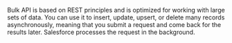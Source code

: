 Bulk API is based on REST principles and is optimized for working with large sets of data. 
You can use it to insert, update, upsert, or delete many records asynchronously, meaning that you submit a request and come back for the results later. 
Salesforce processes the request in the background.
